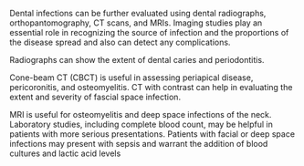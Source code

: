 Dental infections can be further evaluated using dental radiographs, orthopantomography, CT scans, and MRIs. Imaging studies play an essential role in recognizing the source of infection and the proportions of the disease spread and also can detect any complications.

Radiographs can show the extent of dental caries and periodontitis.

Cone-beam CT (CBCT) is useful in assessing periapical disease, pericoronitis, and osteomyelitis. CT with contrast can help in evaluating the extent and severity of fascial space infection.

MRI is useful for osteomyelitis and deep space infections of the neck. Laboratory studies, including complete blood count, may be helpful in patients with more serious presentations. Patients with facial or deep space infections may present with sepsis and warrant the addition of blood cultures and lactic acid levels